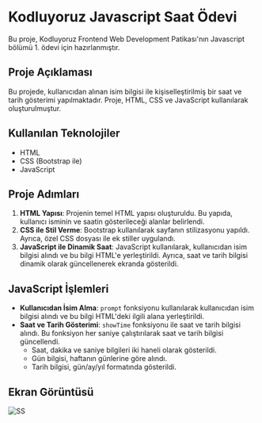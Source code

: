 # Kodluyoruz Javascript Saat Ödevi

Bu proje, Kodluyoruz Frontend Web Development Patikası'nın Javascript bölümü 1. ödevi için hazırlanmıştır.

## Proje Açıklaması

Bu projede, kullanıcıdan alınan isim bilgisi ile kişiselleştirilmiş bir saat ve tarih gösterimi yapılmaktadır. Proje, HTML, CSS ve JavaScript kullanılarak oluşturulmuştur.

## Kullanılan Teknolojiler

- HTML
- CSS (Bootstrap ile)
- JavaScript

## Proje Adımları

1. **HTML Yapısı**: Projenin temel HTML yapısı oluşturuldu. Bu yapıda, kullanıcı isminin ve saatin gösterileceği alanlar belirlendi.
2. **CSS ile Stil Verme**: Bootstrap kullanılarak sayfanın stilizasyonu yapıldı. Ayrıca, özel CSS dosyası ile ek stiller uygulandı.
3. **JavaScript ile Dinamik Saat**: JavaScript kullanılarak, kullanıcıdan isim bilgisi alındı ve bu bilgi HTML'e yerleştirildi. Ayrıca, saat ve tarih bilgisi dinamik olarak güncellenerek ekranda gösterildi.

## JavaScript İşlemleri

- **Kullanıcıdan İsim Alma**: `prompt` fonksiyonu kullanılarak kullanıcıdan isim bilgisi alındı ve bu bilgi HTML'deki ilgili alana yerleştirildi.
- **Saat ve Tarih Gösterimi**: `showTime` fonksiyonu ile saat ve tarih bilgisi alındı. Bu fonksiyon her saniye çalıştırılarak saat ve tarih bilgisi güncellendi.
  - Saat, dakika ve saniye bilgileri iki haneli olarak gösterildi.
  - Gün bilgisi, haftanın günlerine göre alındı.
  - Tarih bilgisi, gün/ay/yıl formatında gösterildi.

## Ekran Görüntüsü

![SS](https://github.com/user-attachments/assets/69a7a400-ef0e-4479-b802-d69a22e7c4cd)
